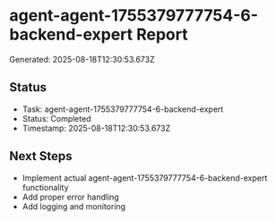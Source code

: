 # agent-agent-1755379777754-6-backend-expert Report

Generated: 2025-08-18T12:30:53.673Z

## Status
- Task: agent-agent-1755379777754-6-backend-expert
- Status: Completed
- Timestamp: 2025-08-18T12:30:53.673Z

## Next Steps
- Implement actual agent-agent-1755379777754-6-backend-expert functionality
- Add proper error handling
- Add logging and monitoring
